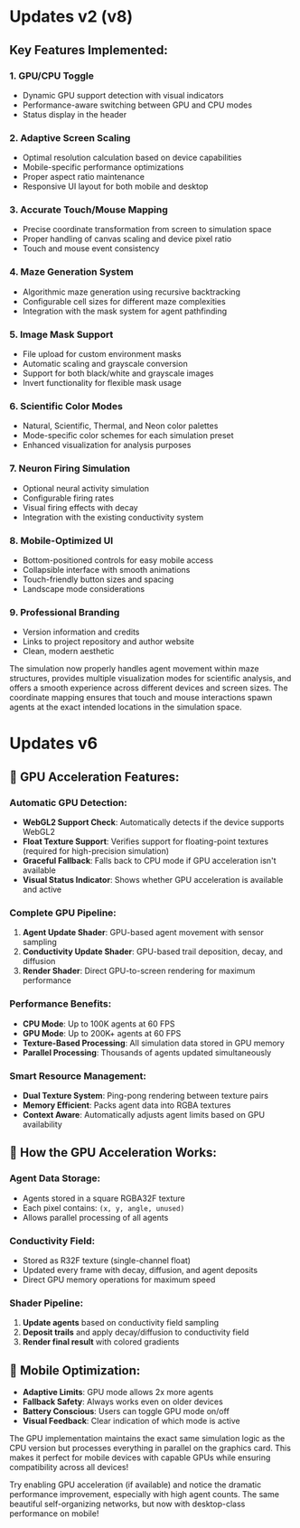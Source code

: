# Updates v2 (v8)

## Key Features Implemented:

### 1. **GPU/CPU Toggle**
- Dynamic GPU support detection with visual indicators
- Performance-aware switching between GPU and CPU modes
- Status display in the header

### 2. **Adaptive Screen Scaling**
- Optimal resolution calculation based on device capabilities
- Mobile-specific performance optimizations
- Proper aspect ratio maintenance
- Responsive UI layout for both mobile and desktop

### 3. **Accurate Touch/Mouse Mapping**
- Precise coordinate transformation from screen to simulation space
- Proper handling of canvas scaling and device pixel ratio
- Touch and mouse event consistency

### 4. **Maze Generation System**
- Algorithmic maze generation using recursive backtracking
- Configurable cell sizes for different maze complexities
- Integration with the mask system for agent pathfinding

### 5. **Image Mask Support**
- File upload for custom environment masks
- Automatic scaling and grayscale conversion
- Support for both black/white and grayscale images
- Invert functionality for flexible mask usage

### 6. **Scientific Color Modes**
- Natural, Scientific, Thermal, and Neon color palettes
- Mode-specific color schemes for each simulation preset
- Enhanced visualization for analysis purposes

### 7. **Neuron Firing Simulation**
- Optional neural activity simulation
- Configurable firing rates
- Visual firing effects with decay
- Integration with the existing conductivity system

### 8. **Mobile-Optimized UI**
- Bottom-positioned controls for easy mobile access
- Collapsible interface with smooth animations
- Touch-friendly button sizes and spacing
- Landscape mode considerations

### 9. **Professional Branding**
- Version information and credits
- Links to project repository and author website
- Clean, modern aesthetic

The simulation now properly handles agent movement within maze structures, provides multiple visualization modes for scientific analysis, and offers a smooth experience across different devices and screen sizes. The coordinate mapping ensures that touch and mouse interactions spawn agents at the exact intended locations in the simulation space.

# Updates v6

## 🚀 **GPU Acceleration Features:**

### **Automatic GPU Detection:**
- **WebGL2 Support Check**: Automatically detects if the device supports WebGL2
- **Float Texture Support**: Verifies support for floating-point textures (required for high-precision simulation)
- **Graceful Fallback**: Falls back to CPU mode if GPU acceleration isn't available
- **Visual Status Indicator**: Shows whether GPU acceleration is available and active

### **Complete GPU Pipeline:**
1. **Agent Update Shader**: GPU-based agent movement with sensor sampling
2. **Conductivity Update Shader**: GPU-based trail deposition, decay, and diffusion
3. **Render Shader**: Direct GPU-to-screen rendering for maximum performance

### **Performance Benefits:**
- **CPU Mode**: Up to 100K agents at 60 FPS
- **GPU Mode**: Up to 200K+ agents at 60 FPS
- **Texture-Based Processing**: All simulation data stored in GPU memory
- **Parallel Processing**: Thousands of agents updated simultaneously

### **Smart Resource Management:**
- **Dual Texture System**: Ping-pong rendering between texture pairs
- **Memory Efficient**: Packs agent data into RGBA textures
- **Context Aware**: Automatically adjusts agent limits based on GPU availability

## 🎯 **How the GPU Acceleration Works:**

### **Agent Data Storage:**
- Agents stored in a square RGBA32F texture
- Each pixel contains: `(x, y, angle, unused)`
- Allows parallel processing of all agents

### **Conductivity Field:**
- Stored as R32F texture (single-channel float)
- Updated every frame with decay, diffusion, and agent deposits
- Direct GPU memory operations for maximum speed

### **Shader Pipeline:**
1. **Update agents** based on conductivity field sampling
2. **Deposit trails** and apply decay/diffusion to conductivity field  
3. **Render final result** with colored gradients

## 📱 **Mobile Optimization:**
- **Adaptive Limits**: GPU mode allows 2x more agents
- **Fallback Safety**: Always works even on older devices
- **Battery Conscious**: Users can toggle GPU mode on/off
- **Visual Feedback**: Clear indication of which mode is active

The GPU implementation maintains the exact same simulation logic as the CPU version but processes everything in parallel on the graphics card. This makes it perfect for mobile devices with capable GPUs while ensuring compatibility across all devices!

Try enabling GPU acceleration (if available) and notice the dramatic performance improvement, especially with high agent counts. The same beautiful self-organizing networks, but now with desktop-class performance on mobile!